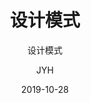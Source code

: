 ---
layout:     post
title:      设计模式
subtitle:   设计模式
date:       2019-10-28
author:     JYH
header-img: img/post-bg-swift.jpg
catalog: true
tags:
    - Java
    - 设计模式
---